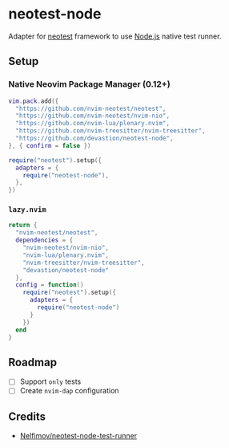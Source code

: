 # neotest-node

Adapter for [neotest](https://github.com/nvim-neotest/neotest) framework to use [Node.js](https://nodejs.org/api/test.html#test-runner) native test runner.

## Setup

### Native Neovim Package Manager (0.12+)


```lua
vim.pack.add({
  "https://github.com/nvim-neotest/neotest",
  "https://github.com/nvim-neotest/nvim-nio",
  "https://github.com/nvim-lua/plenary.nvim",
  "https://github.com/nvim-treesitter/nvim-treesitter",
  "https://github.com/devastion/neotest-node",
}, { confirm = false })

require("neotest").setup({
  adapters = {
    require("neotest-node"),
  },
})
```

### `lazy.nvim`

```lua
return {
  "nvim-neotest/neotest",
  dependencies = {
    "nvim-neotest/nvim-nio",
    "nvim-lua/plenary.nvim",
    "nvim-treesitter/nvim-treesitter",
    "devastion/neotest-node"
  },
  config = function()
    require("neotest").setup({
      adapters = {
        require("neotest-node")
      }
    })
  end
}
```

## Roadmap

- [ ] Support `only` tests
- [ ] Create `nvim-dap` configuration

## Credits

- [Nelfimov/neotest-node-test-runner](https://github.com/Nelfimov/neotest-node-test-runner)
